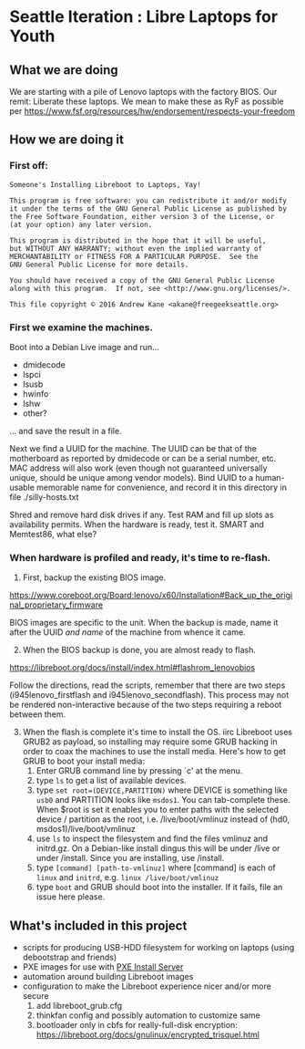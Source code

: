 #   Seattle Iteration : Libre Laptops for Youth
  
## What we are doing

  We are starting with a pile of Lenovo laptops with the factory BIOS. Our remit: Liberate these laptops.
  We mean to make these as RyF as possible per https://www.fsf.org/resources/hw/endorsement/respects-your-freedom

## How we are doing it

### First off:
    
    Someone's Installing Libreboot to Laptops, Yay!
    
    This program is free software: you can redistribute it and/or modify
    it under the terms of the GNU General Public License as published by
    the Free Software Foundation, either version 3 of the License, or
    (at your option) any later version.

    This program is distributed in the hope that it will be useful,
    but WITHOUT ANY WARRANTY; without even the implied warranty of
    MERCHANTABILITY or FITNESS FOR A PARTICULAR PURPOSE.  See the
    GNU General Public License for more details.

    You should have received a copy of the GNU General Public License
    along with this program.  If not, see <http://www.gnu.org/licenses/>.

    This file copyright © 2016 Andrew Kane <akane@freegeekseattle.org>
 
  
### First we examine the machines. 

Boot into a Debian Live image and run...
  
  * dmidecode
  * lspci
  * lsusb
  * hwinfo
  * lshw
  * other?
  
  ... and save the result in a file.
  
  Next we find a UUID for the machine. The UUID can be that of the motherboard as reported by dmidecode or can be a serial number, etc.
  MAC address will also work (even though not guaranteed universally unique, should be unique among vendor models).
  Bind UUID to a human-usable memorable name for convenience, and record it in this directory in file ./silly-hosts.txt
  
  Shred and remove hard disk drives if any. Test RAM and fill up slots as availability permits.
  When the hardware is ready, test it. SMART and Memtest86, what else?
  
### When hardware is profiled and ready, it's time to re-flash.
  
1. First, backup the existing BIOS image.
	
  https://www.coreboot.org/Board:lenovo/x60/Installation#Back_up_the_original_proprietary_firmware
  
  BIOS images are specific to the unit. When the backup is made, name it after the UUID *and name* of the machine from whence it came.
  
2. When the BIOS backup is done, you are almost ready to flash. 
  
  https://libreboot.org/docs/install/index.html#flashrom_lenovobios
  
  Follow the directions, read the scripts, remember that there are two steps (i945lenovo_firstflash and i945lenovo_secondflash).
  This process may not be rendered non-interactive because of the two steps requiring a reboot between them.
  
3. When the flash is complete it's time to install the OS. iirc Libreboot uses GRUB2 as payload, so installing may require some GRUB hacking in order to coax the machines to use the install media.
   Here's how to get GRUB to boot your install media:
   1. Enter GRUB command line by pressing `c' at the menu.
   2. type `ls` to get a list of available devices.
   3. type `set root=(DEVICE,PARTITION)` where DEVICE is something like `usb0` and PARTITION looks like `msdos1`. You can tab-complete these. When $root is set it enables you to enter paths with the selected device / partition as the root, i.e. /live/boot/vmlinuz instead of (hd0, msdos1)/live/boot/vmlinuz
   4. use `ls` to inspect the filesystem and find the files vmlinuz and initrd.gz. On a Debian-like install dingus this will be under /live or under /install. Since you are installing, use /install.
   5. type `[command] [path-to-vmlinuz]` where [command] is each of `linux` and `initrd`, e.g. `linux /live/boot/vmlinuz`
   6. type `boot`  and GRUB should boot into the installer. If it fails, file an issue here please.
   
## What's included in this project
  
  * scripts for producing USB-HDD filesystem for working on laptops (using debootstrap and friends)
  * PXE images for use with [PXE Install Server](https://github.com/freegeek-seattle/install_pxeserver)
  * automation around building Libreboot images
  * configuration to make the Libreboot experience nicer and/or more secure
    1. add libreboot_grub.cfg
    2. thinkfan config and possibly automation to customize same
    3. bootloader only in cbfs for really-full-disk encryption: https://libreboot.org/docs/gnulinux/encrypted_trisquel.html

  
  
  
  
